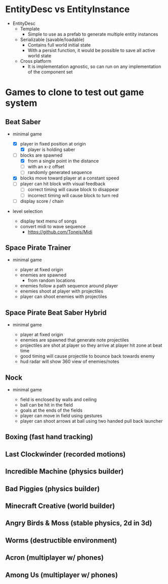 # EntityDesc vs EntityInstance

- EntityDesc
  - Template
    - Simple to use as a prefab to generate multiple entity instances
  - Serializable (savable/loadable)
    - Contains full world initial state
    - With a persist function, it would be possible to save all active world state
  - Cross platform
    - It is implementation agnostic, so can run on any implementation of the component set

# Games to clone to test out game system

## Beat Saber

- minimal game

  - [x] player in fixed position at origin
    - [x] player is holding saber
  - [ ] blocks are spawned
    - [x] from a single point in the distance
    - [ ] with an x-z offset
    - [ ] randomly generated sequence
  - [x] blocks move toward player at a constant speed
  - [ ] player can hit block with visual feedback
    - [ ] correct timing will cause block to disappear
    - [ ] incorrect timing will cause block to turn red
  - [ ] display score / chain

- level selection

  - display text menu of songs
  - convert midi to wave sequence
    - https://github.com/Tonejs/Midi

## Space Pirate Trainer

- minimal game

  - player at fixed origin
  - enemies are spawned
    - from random locations
  - enemies follow a path sequence around player
  - enemies shoot at player with projectiles
  - player can shoot enemies with projectiles

## Space Pirate Beat Saber Hybrid

- minimal game

  - player at fixed origin
  - enemies are spawned that generate note projectiles
  - projectiles are shot at player so they arrive at player hit zone at beat time
  - good timing will cause projectile to bounce back towards enemy
  - hud radar will show 360 view of enemies/notes

## Nock

- minimal game

  - field is enclosed by walls and ceiling
  - ball can be hit in the field
  - goals at the ends of the fields
  - player can move in field using gestures
  - player can shoot arrows at ball using two handed pull back launcher

## Boxing (fast hand tracking)

## Last Clockwinder (recorded motions)

## Incredible Machine (physics builder)

## Bad Piggies (physics builder)

## Minecraft Creative (world builder)

## Angry Birds & Moss (stable physics, 2d in 3d)

## Worms (destructible environment)

## Acron (multiplayer w/ phones)

## Among Us (multiplayer w/ phones)
